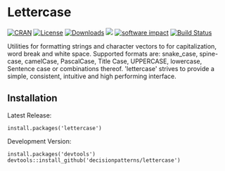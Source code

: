 
Lettercase
=====

[![CRAN](http://www.r-pkg.org/badges/version/lettercase)](https://cran.rstudio.com/web/packages/lettercase/index.html) 
[![License](http://img.shields.io/badge/license-GPL%20%28%3E=%202%29-brightgreen.svg?style=flat)](http://www.gnu.org/licenses/gpl-2.0.html) 
[![Downloads](http://cranlogs.r-pkg.org/badges/lettercase?color=brightgreen)](http://www.r-pkg.org/pkg/lettercase)
[![](http://cranlogs.r-pkg.org/badges/grand-total/lettercase)](http://cran.rstudio.com/web/packages/lettercase/index.html)
[![software impact](http://depsy.org/api/package/r/lettercase/badge.svg)](http://depsy.org/package/r/lettercase)
[![Build Status](https://travis-ci.org/decisionpatterns/lettercase.svg?branch=dev)](https://travis-ci.org/decisionpatterns/lettercase)


Utilities for formatting strings and character vectors to for capitalization,
word break and white space. Supported formats are: snake_case, spine-case, 
camelCase, PascalCase, Title Case, UPPERCASE, lowercase, Sentence case or 
combinations thereof. 'lettercase' strives to provide a simple, consistent, 
intuitive and high performing interface.


Installation
----

Latest Release:

    install.packages('lettercase')


Development Version:

    install.packages('devtools')
    devtools::install_github('decisionpatterns/lettercase')

